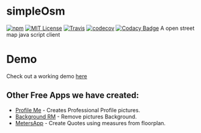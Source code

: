 # simpleOsm
[![npm](https://img.shields.io/npm/v/react-vlist.svg?style=flat-square)](http://npm.im/react-vlist)
[![MIT License](https://img.shields.io/npm/l/react-list.svg?style=flat-square)](http://opensource.org/licenses/MIT)
[![Travis](https://travis-ci.org/guiqui/react-virtual-list.svg?branch=master&style=flat-square)](https://travis-ci.org/guiqui/react-virtual-list)
[![codecov](https://codecov.io/gh/guiqui/react-virtual-list/branch/master/graph/badge.svg)](https://codecov.io/gh/guiqui/react-virtual-list)
[![Codacy Badge](https://api.codacy.com/project/badge/Grade/0fa1fa94403a4390912aceed77a919b9)](https://www.codacy.com/app/gquiman/react-virtual-list?utm_source=github.com&amp;utm_medium=referral&amp;utm_content=guiqui/react-virtual-list&amp;utm_campaign=Badge_Grade)
A open street map java script client
# Demo
Check out a working demo [here](https://guiqui.github.io/simpleOsm/)

## Other Free Apps we have created:
- [Profile Me](https://profile.softcloud.pro/) - Creates Professional Profile pictures.
- [Background RM](https://rmbackground.softcloud.pro/) - Remove pictures Background.
- [MetersApp](https://app.meters.app/login) - Create Quotes using measures from floorplan.
